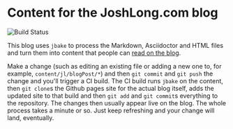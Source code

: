 # Content for the JoshLong.com blog 

![Build Status](https://github.com/joshlong/joshlong.github.io-content/workflows/Build%20the%20Blawg/badge.svg)

This blog uses `jbake` to process the Markdown, Asciidoctor and HTML files and turn them into content that people can [read on the blog](http://joshlong.com). 


Make a change (such as editing an existing file or adding a new one to, for example, `content/jl/blogPost/*`) and then `git commit` and `git push` the change and you'll trigger a CI build. The CI build runs `jbake` on the content, then `git clone`s the Github pages site for the actual blog itself, adds the updated site to that build and then `git add` and `git commit`s everything to the repository. The changes then usually appear live on the blog. The whole process takes a minute or so. Just keep refreshing and your change will land, eventually.


